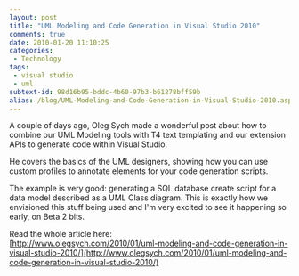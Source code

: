```yaml
---
layout: post
title: "UML Modeling and Code Generation in Visual Studio 2010"
comments: true
date: 2010-01-20 11:10:25
categories:
 - Technology
tags:
 - visual studio
 - uml
subtext-id: 98d16b95-bddc-4b60-97b3-b61278bff59b
alias: /blog/UML-Modeling-and-Code-Generation-in-Visual-Studio-2010.aspx
---
```



A couple of days ago, Oleg Sych made a wonderful post about how to combine our UML Modeling tools with T4 text templating and our extension APIs to generate code within Visual Studio.

He covers the basics of the UML designers, showing how you can use custom profiles to annotate elements for your code generation scripts.

The example is very good: generating a SQL database create script for a data model described as a UML Class diagram. This is exactly how we envisioned this stuff being used and I'm very excited to see it happening so early, on Beta 2 bits.

Read the whole article here:   
[http://www.olegsych.com/2010/01/uml-modeling-and-code-generation-in-visual-studio-2010/](http://www.olegsych.com/2010/01/uml-modeling-and-code-generation-in-visual-studio-2010/)

